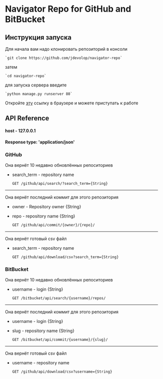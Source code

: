 # Navigator Repo for GitHub and BitBucket  

## Инструкция запуска  

Для начала вам надо клонировать репозиторий в консоли  

    `git clone https://github.com/jdevolop/navigator-repo`

затем  

    `cd navigator-repo`  

для запуска сервера введите  

    `python manage.py runserver 80`

Откройте [эту](http://127.0.0.1/)   ссылку в браузере и можете приступать к работе 

## API Reference

#### host - 127.0.0.1
#### Response type: 'application/json'

### GitHub  
Она вернёт 10 недавно обновлённых репоситориев
- search_term - repository name  
    
    `GET /github/api/search/?search_term={String}`

---
Она вернёт последний коммит для этого репозитория
- owner - Repository owner {String}
- repo - repository name {String}

    `GET /github/api/commit/{owner}/{repo}/`
    
---
Она вернёт готовый csv файл
- search_term - repository name  

    `GET /github/api/download/csv?search_term={String}`    

### BitBucket  
Она вернёт 10 недавно обновлённых репоситориев
- username - login {String}

    `GET /bitbucket/api/search/{username}/repos/`
    
---
Она вернёт последний коммит для этого репозитория
- username - login {String}
- slug - repository name {String}

    `GET /bitbucket/api/commit/{username}/{slug}/`
    
---
Она вернёт готовый csv файл
- username - repository name  

    `GET /github/api/download/csv?username={String}`
    
    
